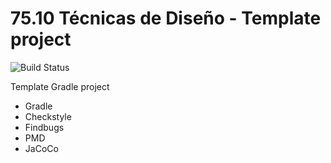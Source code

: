 # 75.10 Técnicas de Diseño - Template project
 ![Build Status](https://travis-ci.org/matikamien/Tp0)

Template Gradle project

* Gradle
* Checkstyle
* Findbugs
* PMD
* JaCoCo

